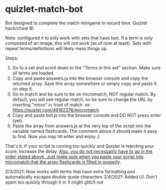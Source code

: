 # quizlet-match-bot
Bot designed to complete the match minigame in record time. Quizlet hack/cheat B)

Note: configured it to only work with sets that have text. If a term is only composed of an image, this will not work (as of now at least). Sets with repeat terms/definitions will likely mess things up.

Steps:

1. Go to a set and scroll down to the "Terms in this set" section. Make sure all terms are loaded.
2. Copy and paste answers.js into the browser console and copy the returned array. Save this array somewhere or simply copy and paste it on step 5.
3. Go to match and be sure to be on micromatch, NOT regular match. By default, you will see regular match, so be sure to change the URL by inserting "micro" in front of match.
ex: https://quizlet.com/46182376/micromatch
4. Copy and paste bot.js into the browser console and DO NOT press enter (yet).
5. Paste the array from answers.js at the very top of the script into the variable named flashcards. The comment above it should make it easy to find. Now you may hit enter and enjoy :)

That's it. If your script is running too quickly and Quizlet is rejecting your score, increase the delay. <ins>Also, you do not necessarily have to go in the order stated above. Just make sure when you paste your script into micromatch that the array flashcards is filled in properly</ins>.

2/3/2021: Now works with terms that have extra formatting and automatically escapes double quote characters
2/4/2021: Added UI. Don't spam too quickly through it or it might glitch out